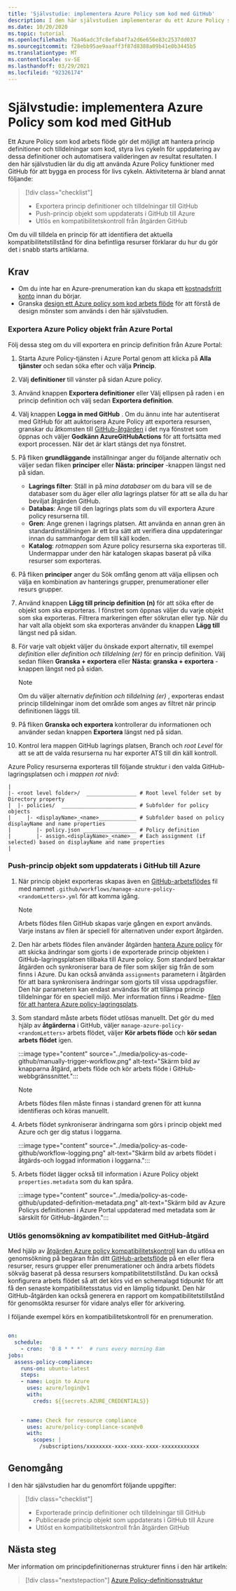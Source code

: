 ```yaml
---
title: 'Självstudie: implementera Azure Policy som kod med GitHub'
description: I den här självstudien implementerar du ett Azure Policy som kod arbets flöde med export, GitHub-åtgärder och GitHub-arbetsflöden
ms.date: 10/20/2020
ms.topic: tutorial
ms.openlocfilehash: 76a46adc3fc8efab4f7a2d6e656e83c2537dd037
ms.sourcegitcommit: f28ebb95ae9aaaff3f87d8388a09b41e0b3445b5
ms.translationtype: MT
ms.contentlocale: sv-SE
ms.lasthandoff: 03/29/2021
ms.locfileid: "92326174"
---
```

# <a name="tutorial-implement-azure-policy-as-code-with-github"></a>Självstudie: implementera Azure Policy som kod med GitHub

Ett Azure Policy som kod arbets flöde gör det möjligt att hantera princip definitioner och tilldelningar som kod, styra livs cykeln för uppdatering av dessa definitioner och automatisera valideringen av resultat resultaten. I den här självstudien lär du dig att använda Azure Policy funktioner med GitHub för att bygga en process för livs cykeln. Aktiviteterna är bland annat följande:

> [!div class="checklist"]
> - Exportera princip definitioner och tilldelningar till GitHub
> - Push-princip objekt som uppdaterats i GitHub till Azure
> - Utlös en kompatibilitetskontroll från åtgärden GitHub

Om du vill tilldela en princip för att identifiera det aktuella kompatibilitetstillstånd för dina befintliga resurser förklarar du hur du gör det i snabb starts artiklarna.

## <a name="prerequisites"></a>Krav

- Om du inte har en Azure-prenumeration kan du skapa ett [kostnadsfritt konto](https://azure.microsoft.com/free/) innan du börjar.
- Granska [design ett Azure policy som kod arbets flöde](../concepts/policy-as-code.md) för att förstå de design mönster som används i den här självstudien.

### <a name="export-azure-policy-objects-from-the-azure-portal"></a>Exportera Azure Policy objekt från Azure Portal

Följ dessa steg om du vill exportera en princip definition från Azure Portal:

1. Starta Azure Policy-tjänsten i Azure Portal genom att klicka på **Alla tjänster** och sedan söka efter och välja **Princip**.

1. Välj **definitioner** till vänster på sidan Azure policy.

1. Använd knappen **Exportera definitioner** eller Välj ellipsen på raden i en princip definition och välj sedan **Exportera definition**.

1. Välj knappen **Logga in med GitHub** . Om du ännu inte har autentiserat med GitHub för att auktorisera Azure Policy att exportera resursen, granskar du åtkomsten till [GitHub-åtgärden](https://github.com/features/actions) i det nya fönstret som öppnas och väljer **Godkänn AzureGitHubActions** för att fortsätta med export processen. När det är klart stängs det nya fönstret.

1. På fliken **grundläggande** inställningar anger du följande alternativ och väljer sedan fliken **principer** eller **Nästa: principer** -knappen längst ned på sidan.

   - **Lagrings filter**: Ställ in på _mina databaser_ om du bara vill se de databaser som du äger eller _alla_ lagrings platser för att se alla du har beviljat åtgärden GitHub.
   - **Databas**: Ange till den lagrings plats som du vill exportera Azure policy resurserna till.
   - **Gren**: Ange grenen i lagrings platsen. Att använda en annan gren än standardinställningen är ett bra sätt att verifiera dina uppdateringar innan du sammanfogar dem till käll koden.
   - **Katalog**: _rotmappen_ som Azure policy resurserna ska exporteras till. Undermappar under den här katalogen skapas baserat på vilka resurser som exporteras.

1. På fliken **principer** anger du Sök omfång genom att välja ellipsen och välja en kombination av hanterings grupper, prenumerationer eller resurs grupper.
   
1. Använd knappen **Lägg till princip definition (n)** för att söka efter de objekt som ska exporteras. I fönstret som öppnas väljer du varje objekt som ska exporteras. Filtrera markeringen efter sökrutan eller typ. När du har valt alla objekt som ska exporteras använder du knappen **Lägg till** längst ned på sidan.

1. För varje valt objekt väljer du önskade export alternativ, till exempel _definition_ eller _definition och tilldelning (er)_ för en princip definition. Välj sedan fliken **Granska + exportera** eller **Nästa: granska + exportera** -knappen längst ned på sidan.

   > [!NOTE]
   > Om du väljer alternativ _definition och tilldelning (er)_ , exporteras endast princip tilldelningar inom det område som anges av filtret när princip definitionen läggs till.

1. På fliken **Granska och exportera** kontrollerar du informationen och använder sedan knappen **Exportera** längst ned på sidan.

1. Kontrol lera mappen GitHub lagrings platsen, Branch och _root Level_ för att se att de valda resurserna nu har exporter ATS till din käll kontroll.

Azure Policy resurserna exporteras till följande struktur i den valda GitHub-lagringsplatsen och i _mappen rot nivå_:

```text
|
|- <root level folder>/  ________________ # Root level folder set by Directory property
|  |- policies/  ________________________ # Subfolder for policy objects
|     |- <displayName>_<name>____________ # Subfolder based on policy displayName and name properties
|        |- policy.json _________________ # Policy definition
|        |- assign.<displayName>_<name>__ # Each assignment (if selected) based on displayName and name properties
|
```

### <a name="push-policy-objects-updated-in-github-to-azure"></a>Push-princip objekt som uppdaterats i GitHub till Azure

1. När princip objekt exporteras skapas även en [GitHub-arbetsflödes](https://docs.github.com/en/actions/configuring-and-managing-workflows/configuring-a-workflow#about-workflows) fil med namnet `.github/workflows/manage-azure-policy-<randomLetters>.yml` för att komma igång.

   > [!NOTE]
   > Arbets flödes filen GitHub skapas varje gången en export används. Varje instans av filen är speciell för alternativen under export åtgärden.

1. Den här arbets flödes filen använder åtgärden [hantera Azure policy](https://github.com/marketplace/actions/manage-azure-policy) för att skicka ändringar som gjorts i de exporterade princip objekten i GitHub-lagringsplatsen tillbaka till Azure policy. Som standard betraktar åtgärden och synkroniserar bara de filer som skiljer sig från de som finns i Azure. Du kan också använda `assignments` parametern i åtgärden för att bara synkronisera ändringar som gjorts till vissa uppdragsfiler. Den här parametern kan endast användas för att tillämpa princip tilldelningar för en speciell miljö. Mer information finns i Readme- [filen för att hantera Azure policy-lagringsplats](https://github.com/Azure/manage-azure-policy).

1. Som standard måste arbets flödet utlösas manuellt. Det gör du med hjälp av **åtgärderna** i GitHub, väljer `manage-azure-policy-<randomLetters>` arbets flödet, väljer **Kör arbets flöde** och **kör sedan arbets flödet** igen.

   :::image type="content" source="../media/policy-as-code-github/manually-trigger-workflow.png" alt-text="Skärm bild av knapparna åtgärd, arbets flöde och kör arbets flöde i GitHub-webbgränssnittet.":::

   > [!NOTE]
   > Arbets flödes filen måste finnas i standard grenen för att kunna identifieras och köras manuellt.

1. Arbets flödet synkroniserar ändringarna som görs i princip objekt med Azure och ger dig status i loggarna.

   :::image type="content" source="../media/policy-as-code-github/workflow-logging.png" alt-text="Skärm bild av arbets flödet i åtgärds-och loggad information i loggarna.":::

1. Arbets flödet lägger också till information i Azure Policy objekt `properties.metadata` som du kan spåra.

   :::image type="content" source="../media/policy-as-code-github/updated-definition-metadata.png" alt-text="Skärm bild av Azure Policys definitionen i Azure Portal uppdaterad med metadata som är särskilt för GitHub-åtgärden.":::

### <a name="trigger-compliance-scans-using-github-action"></a>Utlös genomsökning av kompatibilitet med GitHub-åtgärd

Med hjälp av [åtgärden Azure policy kompatibilitetskontroll](https://github.com/marketplace/actions/azure-policy-compliance-scan) kan du utlösa en genomsökning på begäran från ditt [GitHub-arbetsflöde](https://docs.github.com/en/actions/configuring-and-managing-workflows/configuring-a-workflow#about-workflows) på en eller flera resurser, resurs grupper eller prenumerationer och ändra arbets flödets sökväg baserat på dessa resursers kompatibilitetstillstånd. Du kan också konfigurera arbets flödet så att det körs vid en schemalagd tidpunkt för att få den senaste kompatibilitetsstatus vid en lämplig tidpunkt. Den här GitHub-åtgärden kan också generera en rapport om kompatibilitetstillstånd för genomsökta resurser för vidare analys eller för arkivering.

I följande exempel körs en kompatibilitetskontroll för en prenumeration. 

```yaml

on:
  schedule:    
    - cron:  '0 8 * * *'  # runs every morning 8am
jobs:
  assess-policy-compliance:    
    runs-on: ubuntu-latest
    steps:         
    - name: Login to Azure
      uses: azure/login@v1
      with:
        creds: ${{secrets.AZURE_CREDENTIALS}} 

    
    - name: Check for resource compliance
      uses: azure/policy-compliance-scan@v0
      with:
        scopes: |
          /subscriptions/xxxxxxxx-xxxx-xxxx-xxxx-xxxxxxxxxxxx

```

## <a name="review"></a>Genomgång

I den här självstudien har du genomfört följande uppgifter:

> [!div class="checklist"]
> - Exporterade princip definitioner och tilldelningar till GitHub
> - Publicerade princip objekt som uppdaterats i GitHub till Azure
> - Utlöst en kompatibilitetskontroll från åtgärden GitHub

## <a name="next-steps"></a>Nästa steg

Mer information om principdefinitionernas strukturer finns i den här artikeln:

> [!div class="nextstepaction"]
> [Azure Policy-definitionsstruktur](../concepts/definition-structure.md)